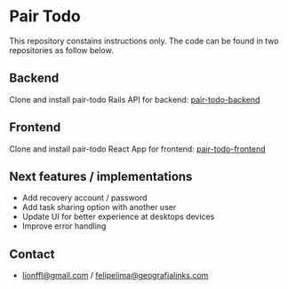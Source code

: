 # Pair Todo

This repository constains instructions only. The code can be found in two repositories as follow below.

## Backend

Clone and install pair-todo Rails API for backend: [pair-todo-backend](https://github.com/lionffl/pair-todo-backend)

## Frontend

Clone and install pair-todo React App for frontend: [pair-todo-frontend](https://github.com/lionffl/pair-todo-frontend)

## Next features / implementations

* Add recovery account / password
* Add task sharing option with another user
* Update UI for better experience at desktops devices
* Improve error handling

## Contact

* lionffl@gmail.com / felipelima@geografialinks.com
